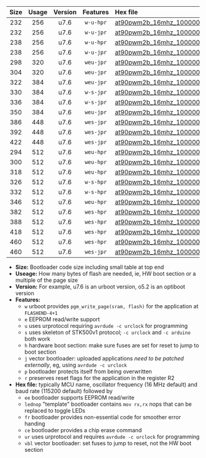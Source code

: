 |Size|Usage|Version|Features|Hex file|
|:-:|:-:|:-:|:-:|:--|
|232|256|u7.6|`w-u-hpr`|[at90pwm2b_16mhz_1000000bps_ur.hex](https://raw.githubusercontent.com/stefanrueger/urboot/main//at90pwm2b_16mhz_1000000bps_ur.hex)|
|232|256|u7.6|`w-u-jpr`|[at90pwm2b_16mhz_1000000bps_ur_vbl.hex](https://raw.githubusercontent.com/stefanrueger/urboot/main//at90pwm2b_16mhz_1000000bps_ur_vbl.hex)|
|238|256|u7.6|`w-u-hpr`|[at90pwm2b_16mhz_1000000bps_lednop_ur.hex](https://raw.githubusercontent.com/stefanrueger/urboot/main//at90pwm2b_16mhz_1000000bps_lednop_ur.hex)|
|238|256|u7.6|`w-u-jpr`|[at90pwm2b_16mhz_1000000bps_lednop_ur_vbl.hex](https://raw.githubusercontent.com/stefanrueger/urboot/main//at90pwm2b_16mhz_1000000bps_lednop_ur_vbl.hex)|
|298|320|u7.6|`weu-jpr`|[at90pwm2b_16mhz_1000000bps_ee_ur_vbl.hex](https://raw.githubusercontent.com/stefanrueger/urboot/main//at90pwm2b_16mhz_1000000bps_ee_ur_vbl.hex)|
|304|320|u7.6|`weu-jpr`|[at90pwm2b_16mhz_1000000bps_ee_lednop_ur_vbl.hex](https://raw.githubusercontent.com/stefanrueger/urboot/main//at90pwm2b_16mhz_1000000bps_ee_lednop_ur_vbl.hex)|
|322|384|u7.6|`weu-jpr`|[at90pwm2b_16mhz_1000000bps_ee_lednop_fr_ur_vbl.hex](https://raw.githubusercontent.com/stefanrueger/urboot/main//at90pwm2b_16mhz_1000000bps_ee_lednop_fr_ur_vbl.hex)|
|330|384|u7.6|`w-s-jpr`|[at90pwm2b_16mhz_1000000bps_vbl.hex](https://raw.githubusercontent.com/stefanrueger/urboot/main//at90pwm2b_16mhz_1000000bps_vbl.hex)|
|336|384|u7.6|`w-s-jpr`|[at90pwm2b_16mhz_1000000bps_lednop_vbl.hex](https://raw.githubusercontent.com/stefanrueger/urboot/main//at90pwm2b_16mhz_1000000bps_lednop_vbl.hex)|
|350|384|u7.6|`weu-jpr`|[at90pwm2b_16mhz_1000000bps_ee_lednop_fr_ce_ur_vbl.hex](https://raw.githubusercontent.com/stefanrueger/urboot/main//at90pwm2b_16mhz_1000000bps_ee_lednop_fr_ce_ur_vbl.hex)|
|386|448|u7.6|`wes-jpr`|[at90pwm2b_16mhz_1000000bps_ee_vbl.hex](https://raw.githubusercontent.com/stefanrueger/urboot/main//at90pwm2b_16mhz_1000000bps_ee_vbl.hex)|
|392|448|u7.6|`wes-jpr`|[at90pwm2b_16mhz_1000000bps_ee_lednop_vbl.hex](https://raw.githubusercontent.com/stefanrueger/urboot/main//at90pwm2b_16mhz_1000000bps_ee_lednop_vbl.hex)|
|422|448|u7.6|`wes-jpr`|[at90pwm2b_16mhz_1000000bps_ee_lednop_fr_vbl.hex](https://raw.githubusercontent.com/stefanrueger/urboot/main//at90pwm2b_16mhz_1000000bps_ee_lednop_fr_vbl.hex)|
|294|512|u7.6|`weu-hpr`|[at90pwm2b_16mhz_1000000bps_ee_ur.hex](https://raw.githubusercontent.com/stefanrueger/urboot/main//at90pwm2b_16mhz_1000000bps_ee_ur.hex)|
|300|512|u7.6|`weu-hpr`|[at90pwm2b_16mhz_1000000bps_ee_lednop_ur.hex](https://raw.githubusercontent.com/stefanrueger/urboot/main//at90pwm2b_16mhz_1000000bps_ee_lednop_ur.hex)|
|318|512|u7.6|`weu-hpr`|[at90pwm2b_16mhz_1000000bps_ee_lednop_fr_ur.hex](https://raw.githubusercontent.com/stefanrueger/urboot/main//at90pwm2b_16mhz_1000000bps_ee_lednop_fr_ur.hex)|
|326|512|u7.6|`w-s-hpr`|[at90pwm2b_16mhz_1000000bps.hex](https://raw.githubusercontent.com/stefanrueger/urboot/main//at90pwm2b_16mhz_1000000bps.hex)|
|332|512|u7.6|`w-s-hpr`|[at90pwm2b_16mhz_1000000bps_lednop.hex](https://raw.githubusercontent.com/stefanrueger/urboot/main//at90pwm2b_16mhz_1000000bps_lednop.hex)|
|346|512|u7.6|`weu-hpr`|[at90pwm2b_16mhz_1000000bps_ee_lednop_fr_ce_ur.hex](https://raw.githubusercontent.com/stefanrueger/urboot/main//at90pwm2b_16mhz_1000000bps_ee_lednop_fr_ce_ur.hex)|
|382|512|u7.6|`wes-hpr`|[at90pwm2b_16mhz_1000000bps_ee.hex](https://raw.githubusercontent.com/stefanrueger/urboot/main//at90pwm2b_16mhz_1000000bps_ee.hex)|
|388|512|u7.6|`wes-hpr`|[at90pwm2b_16mhz_1000000bps_ee_lednop.hex](https://raw.githubusercontent.com/stefanrueger/urboot/main//at90pwm2b_16mhz_1000000bps_ee_lednop.hex)|
|418|512|u7.6|`wes-hpr`|[at90pwm2b_16mhz_1000000bps_ee_lednop_fr.hex](https://raw.githubusercontent.com/stefanrueger/urboot/main//at90pwm2b_16mhz_1000000bps_ee_lednop_fr.hex)|
|460|512|u7.6|`wes-hpr`|[at90pwm2b_16mhz_1000000bps_ee_lednop_fr_ce.hex](https://raw.githubusercontent.com/stefanrueger/urboot/main//at90pwm2b_16mhz_1000000bps_ee_lednop_fr_ce.hex)|
|460|512|u7.6|`wes-jpr`|[at90pwm2b_16mhz_1000000bps_ee_lednop_fr_ce_vbl.hex](https://raw.githubusercontent.com/stefanrueger/urboot/main//at90pwm2b_16mhz_1000000bps_ee_lednop_fr_ce_vbl.hex)|

- **Size:** Bootloader code size including small table at top end
- **Useage:** How many bytes of flash are needed, ie, HW boot section or a multiple of the page size
- **Version:** For example, u7.6 is an urboot version, o5.2 is an optiboot version
- **Features:**
  + `w` urboot provides `pgm_write_page(sram, flash)` for the application at `FLASHEND-4+1`
  + `e` EEPROM read/write support
  + `u` uses urprotocol requiring `avrdude -c urclock` for programming
  + `s` uses skeleton of STK500v1 protocol; `-c urclock` and `-c arduino` both work
  + `h` hardware boot section: make sure fuses are set for reset to jump to boot section
  + `j` vector bootloader: uploaded applications *need to be patched externally*, eg, using `avrdude -c urclock`
  + `p` bootloader protects itself from being overwritten
  + `r` preserves reset flags for the application in the register R2
- **Hex file:** typically MCU name, oscillator frequency (16 MHz default) and baud rate (115200 default) followed by
  + `ee` bootloader supports EEPROM read/write
  + `lednop` "template" bootloader contains `mov rx,rx` nops that can be replaced to toggle LEDs
  + `fr` bootloader provides non-essential code for smoother error handing
  + `ce` bootloader provides a chip erase command
  + `ur` uses urprotocol and requires `avrdude -c urclock` for programming
  + `vbl` vector bootloader: set fuses to jump to reset, not the HW boot section
